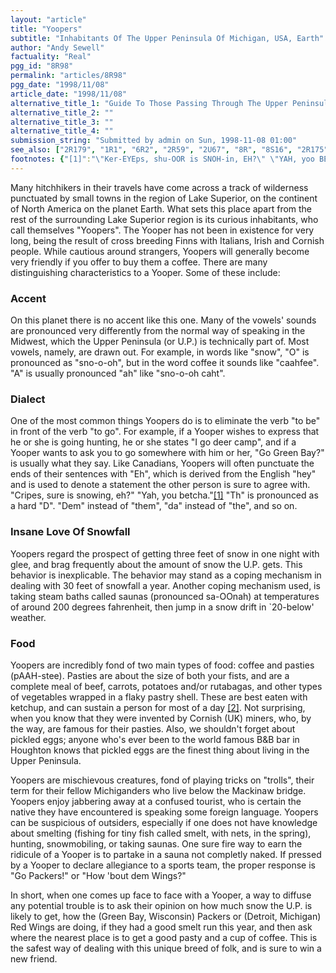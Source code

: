 ```yaml
---
layout: "article"
title: "Yoopers"
subtitle: "Inhabitants Of The Upper Peninsula Of Michigan, USA, Earth"
author: "Andy Sewell"
factuality: "Real"
pgg_id: "8R98"
permalink: "articles/8R98"
pgg_date: "1998/11/08"
article_date: "1998/11/08"
alternative_title_1: "Guide To Those Passing Through The Upper Peninsula Of Michigan"
alternative_title_2: ""
alternative_title_3: ""
alternative_title_4: ""
submission_string: "Submitted by admin on Sun, 1998-11-08 01:00"
see_also: ["2R179", "1R1", "6R2", "2R59", "2U67", "8R", "8S16", "2R175"]
footnotes: {"[1]":"\"Ker-EYEps, shu-OOR is SNOH-in, EH?\" \"YAH, yoo BEHT-tchya.\"","[2]":"Although a nice hearty gravy can also be very nice on a pasty."}
---
```

<div>
<p>Many hitchhikers in their travels have come across a track of wilderness punctuated by small towns in the region of Lake Superior, on the continent of North America on the planet Earth. What sets this place apart from the rest of the surrounding Lake Superior region is its curious inhabitants, who call themselves "Yoopers". The Yooper has not been in existence for very long, being the result of cross breeding Finns with Italians, Irish and Cornish people. While cautious around strangers, Yoopers will generally become very friendly if you offer to buy them a coffee. There are many distinguishing characteristics to a Yooper. Some of these include:</p>
<h3>Accent</h3>
<p>On this planet there is no accent like this one. Many of the vowels' sounds are pronounced very differently from the normal way of speaking in the Midwest, which the Upper Peninsula (or U.P.) is technically part of. Most vowels, namely, are drawn out. For example, in words like "snow", "O" is pronounced as "sno-o-oh", but in the word coffee it sounds like "caahfee". "A" is usually pronounced "ah" like "sno-o-oh caht".</p>
<h3>Dialect</h3>
<p>One of the most common things Yoopers do is to eliminate the verb "to be" in front of the verb "to go". For example, if a Yooper wishes to express that he or she is going hunting, he or she states "I go deer camp", and if a Yooper wants to ask you to go somewhere with him or her, "Go Green Bay?" is usually what they say. Like Canadians, Yoopers will often punctuate the ends of their sentences with "Eh", which is derived from the English "hey" and is used to denote a statement the other person is sure to agree with. "Cripes, sure is snowing, eh?" "Yah, you betcha."<a href="#footnotes.1" class="footnote-link">[1]</a> "Th" is pronounced as a hard "D". "Dem" instead of "them", "da" instead of "the", and so on.</p>
<h3>Insane Love Of Snowfall</h3>
<p>Yoopers regard the prospect of getting three feet of snow in one night with glee, and brag frequently about the amount of snow the U.P. gets. This behavior is inexplicable. The behavior may stand as a coping mechanism in dealing with 30 feet of snowfall a year. Another coping mechanism used, is taking steam baths called saunas (pronounced sa-OOnah) at temperatures of around 200 degrees fahrenheit, then jump in a snow drift in `20-below' weather.</p>
<h3>Food</h3>
<p>Yoopers are incredibly fond of two main types of food: coffee and pasties (pAAH-stee). Pasties are about the size of both your fists, and are a complete meal of beef, carrots, potatoes and/or rutabagas, and other types of vegetables wrapped in a flaky pastry shell. These are best eaten with ketchup, and can sustain a person for most of a day <a href="#footnotes.2" class="footnote-link">[2]</a>. Not surprising, when you know that they were invented by Cornish (UK) miners, who, by the way, are famous for their pasties. Also, we shouldn't forget about pickled eggs; anyone who's ever been to the world famous B&amp;B bar in Houghton knows that pickled eggs are the finest thing about living in the Upper Peninsula.</p>
<p>Yoopers are mischievous creatures, fond of playing tricks on "trolls", their term for their fellow Michiganders who live below the Mackinaw bridge. Yoopers enjoy jabbering away at a confused tourist, who is certain the native they have encountered is speaking some foreign language. Yoopers can be suspicious of outsiders, especially if one does not have knowledge about smelting (fishing for tiny fish called smelt, with nets, in the spring), hunting, snowmobiling, or taking saunas. One sure fire way to earn the ridicule of a Yooper is to partake in a sauna not completly naked. If pressed by a Yooper to declare allegiance to a sports team, the proper response is "Go Packers!" or "How 'bout dem Wings?"</p>
<p>In short, when one comes up face to face with a Yooper, a way to diffuse any potential trouble is to ask their opinion on how much snow the U.P. is likely to get, how the (Green Bay, Wisconsin) Packers or (Detroit, Michigan) Red Wings are doing, if they had a good smelt run this year, and then ask where the nearest place is to get a good pasty and a cup of coffee. This is the safest way of dealing with this unique breed of folk, and is sure to win a new friend.</p>
</div>
